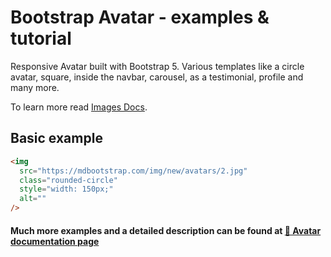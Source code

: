 # Bootstrap Avatar - examples & tutorial

Responsive Avatar built with Bootstrap 5. Various templates like a circle avatar, square, inside the navbar, carousel, as a testimonial, profile and many more.

To learn more read [Images Docs](https://mdbootstrap.com/docs/standard/extended/avatar/).

## Basic example

```html
<img
  src="https://mdbootstrap.com/img/new/avatars/2.jpg"
  class="rounded-circle"
  style="width: 150px;"
  alt=""
/>
```

#### Much more examples and a detailed description can be found at [📄 Avatar documentation page](https://mdbootstrap.com/docs/standard/extended/avatar/)

